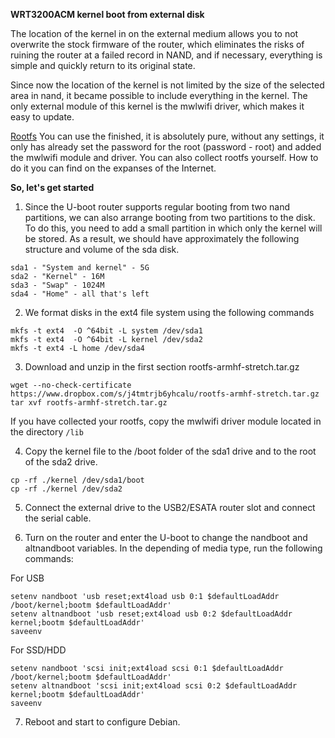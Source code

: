 **WRT3200ACM kernel boot from external disk**

The location of the kernel in on the external medium allows you to not overwrite the stock firmware of the router, which eliminates the risks of ruining the router at a failed record in NAND, and if necessary, everything is simple and quickly return to its original state.

Since now the location of the kernel is not limited by the size of the selected area in nand, it became possible to include everything in the kernel. The only external module of this kernel is the mwlwifi driver, which makes it easy to update.

[Rootfs](https://www.dropbox.com/s/j4tmtrjb6yhcalu/rootfs-armhf-stretch.tar.gz?dl=0) You can use the finished, it is absolutely pure, without any settings, it only has already set the password for the root (password - root) and added the mwlwifi module and driver. You can also collect rootfs yourself. How to do it you can find on the expanses of the Internet.

**So, let's get started**

1. Since the U-boot router supports regular booting from two nand partitions, we can also arrange booting from two partitions to the disk. To do this, you need to add a small partition in which only the kernel will be stored. As a result, we should have approximately the following structure and volume of the sda disk.
```
sda1 - "System and kernel" - 5G
sda2 - "Kernel" - 16M
sda3 - "Swap" - 1024M
sda4 - "Home" - all that's left
```

2. We format disks in the ext4 file system using the following commands
```
mkfs -t ext4  -O ^64bit -L system /dev/sda1
mkfs -t ext4  -O ^64bit -L kernel /dev/sda2
mkfs -t ext4 -L home /dev/sda4
```

3. Download and unzip in the first section rootfs-armhf-stretch.tar.gz
```
wget --no-check-certificate https://www.dropbox.com/s/j4tmtrjb6yhcalu/rootfs-armhf-stretch.tar.gz
tar xvf rootfs-armhf-stretch.tar.gz
```
If you have collected your rootfs, copy the mwlwifi driver module located in the directory `/lib`

4. Copy the kernel file to the /boot folder of the sda1 drive and to the root of the sda2 drive.
```
cp -rf ./kernel /dev/sda1/boot
cp -rf ./kernel /dev/sda2
```
5. Connect the external drive to the USB2/ESATA router slot and connect the serial cable. 

6. Turn on the router and enter the U-boot to change the nandboot and altnandboot variables. 
In the depending of media type, run the following commands:

 For USB
```
setenv nandboot 'usb reset;ext4load usb 0:1 $defaultLoadAddr /boot/kernel;bootm $defaultLoadAddr'
setenv altnandboot 'usb reset;ext4load usb 0:2 $defaultLoadAddr kernel;bootm $defaultLoadAddr'
saveenv
```
 For SSD/HDD
```
setenv nandboot 'scsi init;ext4load scsi 0:1 $defaultLoadAddr /boot/kernel;bootm $defaultLoadAddr'
setenv altnandboot 'scsi init;ext4load scsi 0:2 $defaultLoadAddr kernel;bootm $defaultLoadAddr'
saveenv
```
7. Reboot and start to configure Debian.
